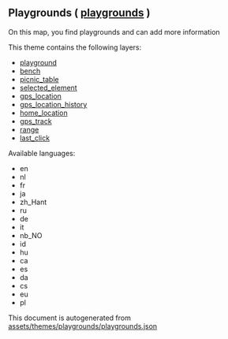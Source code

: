 [//]: # (WARNING: this file is automatically generated. Please find the sources at the bottom and edit those sources)

 Playgrounds ( [playgrounds](https://mapcomplete.org/playgrounds) ) 
--------------------------------------------------------------------



On this map, you find playgrounds and can add more information

This theme contains the following layers:



  - [playground](../Layers/playground.md)
  - [bench](../Layers/bench.md)
  - [picnic_table](../Layers/picnic_table.md)
  - [selected_element](../Layers/selected_element.md)
  - [gps_location](../Layers/gps_location.md)
  - [gps_location_history](../Layers/gps_location_history.md)
  - [home_location](../Layers/home_location.md)
  - [gps_track](../Layers/gps_track.md)
  - [range](../Layers/range.md)
  - [last_click](../Layers/last_click.md)


Available languages:



  - en
  - nl
  - fr
  - ja
  - zh_Hant
  - ru
  - de
  - it
  - nb_NO
  - id
  - hu
  - ca
  - es
  - da
  - cs
  - eu
  - pl
 

This document is autogenerated from [assets/themes/playgrounds/playgrounds.json](https://github.com/pietervdvn/MapComplete/blob/develop/assets/themes/playgrounds/playgrounds.json)
